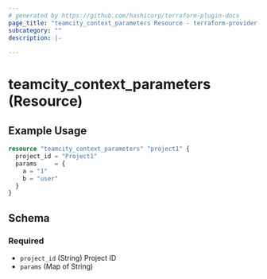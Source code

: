 ```yaml
---
# generated by https://github.com/hashicorp/terraform-plugin-docs
page_title: "teamcity_context_parameters Resource - terraform-provider-teamcity"
subcategory: ""
description: |-
  
---
```


# teamcity_context_parameters (Resource)

## Example Usage

```terraform
resource "teamcity_context_parameters" "project1" {
  project_id = "Project1"
  params     = {
    a = "1"
    b = "user"
  }
}
```

## Schema

### Required

- `project_id` (String) Project ID
- `params` (Map of String)
